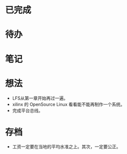 # 已完成

# 待办

# 笔记

# 想法
- LFS从第一章开始再过一遍。
- xilinx 的 OpenSource Linux 看看能不能再制作一个系统。
- 完成平台总线。

# 存档
- 工资一定要在当地的平均水准之上。其次，一定要公正。